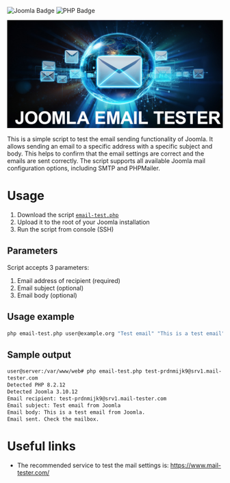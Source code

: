![Joomla Badge](https://img.shields.io/badge/3%2C4-joomla?logo=joomla&label=Joomla&logoColor=white&color=blue&labelColor=black&style=for-the-badge)
![PHP Badge](https://img.shields.io/badge/7.4%2B-joomla?logo=php&label=PHP&logoColor=white&color=darkgreen&labelColor=black&style=for-the-badge)

![Banner](media/email-tester.jpg)

This is a simple script to test the email sending functionality of Joomla.
It allows sending an email to a specific address with a specific subject and body.
This helps to confirm that the email settings are correct and the emails are sent correctly.
The script supports all available Joomla mail configuration options, including SMTP and PHPMailer.

# Usage
1. Download the script [`email-test.php`](https://github.com/walitoff/joomla-email-test/blob/main/src/email-test.php)
2. Upload it to the root of your Joomla installation
3. Run the script from console (SSH)

## Parameters
Script accepts 3 parameters:
1. Email address of recipient (required)
2. Email subject (optional)
3. Email body (optional)

## Usage example
```bash
php email-test.php user@example.org "Test email" "This is a test email"
```

## Sample output
```console
user@server:/var/www/web# php email-test.php test-prdnmijk9@srv1.mail-tester.com
Detected PHP 8.2.12
Detected Joomla 3.10.12
Email recipient: test-prdnmijk9@srv1.mail-tester.com
Email subject: Test email from Joomla
Email body: This is a test email from Joomla.
Email sent. Check the mailbox.
```

# Useful links
- The recommended service to test the mail settings is:
https://www.mail-tester.com/
